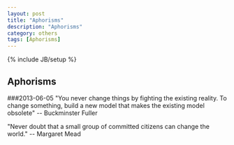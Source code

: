 ```yaml
---
layout: post
title: "Aphorisms"
description: "Aphorisms"
category: others
tags: [Aphorisms]
---
```

{% include JB/setup %}

## Aphorisms

###2013-06-05
"You never change things by fighting the existing reality. To change something, build a new model that makes the existing model obsolete" -- Buckminster Fuller

"Never doubt that a small group of committed citizens can change the world." -- Margaret Mead



